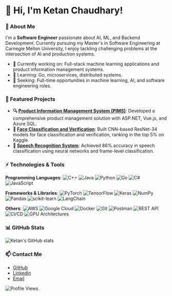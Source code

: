 # 👋 Hi, I'm Ketan Chaudhary!

### 🚀 About Me
I'm a **Software Engineer** passionate about AI, ML, and Backend Development. Currently pursuing my Master's in Software Engineering at Carnegie Mellon University, I enjoy tackling challenging problems at the intersection of AI and production systems.

- 🔭 Currently working on: Full-stack machine learning applications and product information management systems.
- 🌱 Learning: Go, microservices, distributed systems.
- 💼 Seeking: Full-time opportunities in machine learning, AI, and software engineering roles.

### 🌟 Featured Projects
- **🔍 [Product Information Management System (PIMS)](https://github.com/your-username/PIMS)**: Developed a comprehensive product management solution with ASP.NET, Vue.js, and Azure SQL.
- **🧠 [Face Classification and Verification](https://github.com/your-username/face-classification-verification)**: Built CNN-based ResNet-34 models for face classification and verification, ranking in the top 5% on Kaggle.
- **🎤 [Speech Recognition System](https://github.com/your-username/speech-recognition)**: Achieved 86% accuracy in speech classification using neural networks and frame-level classification.

### ⚡️ Technologies & Tools

**Programming Languages**:
![C++](https://img.shields.io/badge/-C++-00599C?style=flat&logo=c%2B%2B&logoColor=white)
![Java](https://img.shields.io/badge/-Java-007396?style=flat&logo=java)
![Python](https://img.shields.io/badge/-Python-333333?style=flat&logo=python&logoColor=FFD43B)
![Go](https://img.shields.io/badge/-Go-00ADD8?style=flat&logo=go)
![C#](https://img.shields.io/badge/-C%23-239120?style=flat&logo=c-sharp)
![JavaScript](https://img.shields.io/badge/-JavaScript-333333?style=flat&logo=javascript)

**Frameworks & Libraries**:
![PyTorch](https://img.shields.io/badge/-PyTorch-EE4C2C?style=flat&logo=pytorch&logoColor=white)
![TensorFlow](https://img.shields.io/badge/-TensorFlow-FF6F00?style=flat&logo=tensorflow)
![Keras](https://img.shields.io/badge/-Keras-D00000?style=flat&logo=keras)
![NumPy](https://img.shields.io/badge/-NumPy-013243?style=flat&logo=numpy)
![Pandas](https://img.shields.io/badge/-Pandas-150458?style=flat&logo=pandas)
![scikit-learn](https://img.shields.io/badge/-scikit--learn-F7931E?style=flat&logo=scikit-learn)
![LangChain](https://img.shields.io/badge/-LangChain-4F8DF5?style=flat&logo=langchain)

**Others**:
![AWS](https://img.shields.io/badge/-AWS-232F3E?style=flat&logo=amazon-aws)
![Google Cloud](https://img.shields.io/badge/-Google%20Cloud-4285F4?style=flat&logo=google-cloud)
![Docker](https://img.shields.io/badge/-Docker-2496ED?style=flat&logo=docker)
![Git](https://img.shields.io/badge/-Git-F05032?style=flat&logo=git)
![Postman](https://img.shields.io/badge/-Postman-FF6C37?style=flat&logo=postman)
![REST API](https://img.shields.io/badge/-REST%20API-333333?style=flat&logo=rest-api)
![CI/CD](https://img.shields.io/badge/-CI%2FCD-333333?style=flat&logo=github-actions)
![GPU Architectures](https://img.shields.io/badge/-GPU%20Architectures-FF0000?style=flat&logo=nvidia)

### 📊 GitHub Stats
![Ketan's GitHub stats](https://github-readme-stats.vercel.app/api?username=ketanML&show_icons=true&theme=midnight-purple)

### 📫 Contact Me
- [GitHub](https://github.com/ketanML) 
- [LinkedIn](https://www.linkedin.com/in/ketanc79/)
- [Email](mailto:ketanc@cs.cmu.edu)

![Profile Views](https://komarev.com/ghpvc/?username=your-username&color=brightgreen)

